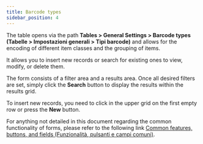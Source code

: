 ```yaml
---
title: Barcode types
sidebar_position: 4
---
```


The table opens via the path **Tables > General Settings > Barcode types (Tabelle > Impostazioni generali > Tipi barcode)** and allows for the encoding of different item classes and the grouping of items.

It allows you to insert new records or search for existing ones to view, modify, or delete them.

The form consists of a filter area and a results area. Once all desired filters are set, simply click the **Search** button to display the results within the results grid.

To insert new records, you need to click in the upper grid on the first empty row or press the **New** button.

For anything not detailed in this document regarding the common functionality of forms, please refer to the following link [Common features, buttons, and fields (Funzionalità, pulsanti e campi comuni)](/docs/guide/common).